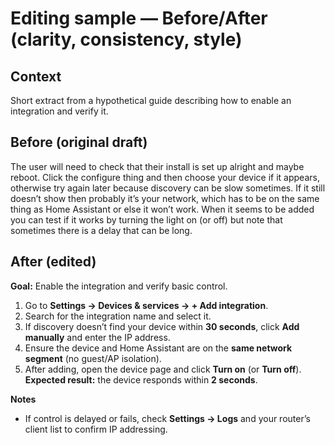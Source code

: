 # Editing sample — Before/After (clarity, consistency, style)

## Context
Short extract from a hypothetical guide describing how to enable an integration and verify it.

## Before (original draft)
The user will need to check that their install is set up alright and maybe reboot. Click the configure thing and then choose your device if it appears, otherwise try again later because discovery can be slow sometimes. If it still doesn’t show then probably it’s your network, which has to be on the same thing as Home Assistant or else it won’t work. When it seems to be added you can test if it works by turning the light on (or off) but note that sometimes there is a delay that can be long.

## After (edited)
**Goal:** Enable the integration and verify basic control.

1. Go to **Settings → Devices & services → + Add integration**.
2. Search for the integration name and select it.
3. If discovery doesn’t find your device within **30 seconds**, click **Add manually** and enter the IP address.
4. Ensure the device and Home Assistant are on the **same network segment** (no guest/AP isolation).
5. After adding, open the device page and click **Turn on** (or **Turn off**).  
   **Expected result:** the device responds within **2 seconds**.

**Notes**
- If control is delayed or fails, check **Settings → Logs** and your router’s client list to confirm IP addressing.
